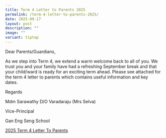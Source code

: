 ```yaml
---
title: Term 4 Letter to Parents 2025
permalink: /term-4-letter-to-parents-2025/
date: 2025-09-17
layout: post
description: ""
image: ""
variant: tiptap
---
```

<p>Dear Parents/Guardians,</p>
<p>As we step into Term 4, we extend a warm welcome back to all of you. We
trust you and your family have had a refreshing September break and that
your child/ward is ready for an exciting term ahead. Please see attached
for the term 4 letter to parents which contains useful information and
key dates.</p>
<p>Regards</p>
<p>Mdm Sarawathy D/O Varadaraju (Mrs Selva)</p>
<p>Vice-Principal</p>
<p>Gan Eng Seng School</p>
<p><a href="/files/2025_Term_4_Letter_To_Parents__final_.pdf" rel="noopener nofollow" target="_blank">2025 Term 4 Letter To Parents </a>
</p>
<p></p>
<p></p>
<p></p>
<p></p>
<p></p>